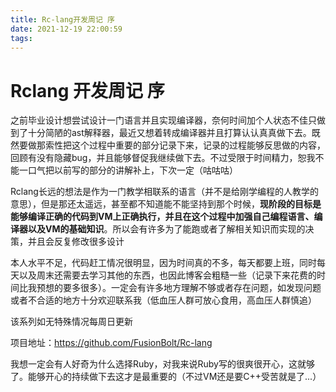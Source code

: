 ```yaml
---
title: Rc-lang开发周记 序
date: 2021-12-19 22:00:59
tags:
---
```


# Rclang 开发周记 序

之前毕业设计想尝试设计一门语言并且实现编译器，奈何时间加个人状态不佳只做到了十分简陋的ast解释器，最近又想着转成编译器并且打算认认真真做下去。既然要做那索性把这个过程中重要的部分记录下来，记录的过程能够反思做的内容，回顾有没有隐藏bug，并且能够督促我继续做下去。不过受限于时间精力，恕我不能一口气把以前写的部分的讲解补上，下次一定（咕咕咕）

Rclang长远的想法是作为一门教学相联系的语言（并不是给刚学编程的人教学的意思），但是那还太遥远，甚至都不知道能不能坚持到那个时候，**现阶段的目标是能够编译正确的代码到VM上正确执行，并且在这个过程中加强自己编程语言、编译器以及VM的基础知识**。所以会有许多为了能跑或者了解相关知识而实现的决策，并且会反复修改很多设计

本人水平不足，代码赶工情况很明显，因为时间真的不多，每天都要上班，同时每天以及周末还需要去学习其他的东西，也因此博客会粗糙一些（记录下来花费的时间比我预想的要多很多）。一定会有许多地方理解不够或者存在问题，如发现问题或者不合适的地方十分欢迎联系我（低血压人群可放心食用，高血压人群慎追）

该系列如无特殊情况每周日更新

项目地址：https://github.com/FusionBolt/Rc-lang

我想一定会有人好奇为什么选择Ruby，对我来说Ruby写的很爽很开心，这就够了。能够开心的持续做下去这才是最重要的（不过VM还是要C++受苦就是了...）

